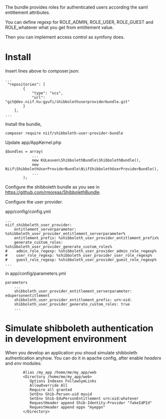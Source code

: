 The bundle provides roles for authenticated users according the saml entitlement attributes.

You can define regexp for ROLE_ADMIN, ROLE_USER, ROLE_GUEST and ROLE_whatever what you get from entitlement value.

Then you can implement access control as symfony does.

# Install
Insert lines above to composer.json:

```
...
 "repositories": [
        {
            "type": "vcs",
            "url":  "git@dev.niif.hu:gyufi/shibbolethuserproviderbundle.git"
        }
    ],
...
```

Install the bundle,

```
composer require niif/shibboleth-user-provider-bundle
```

Update app/AppKernel.php

```
$bundles = array(
            ...
            new KULeuven\ShibbolethBundle\ShibbolethBundle(),
            new Niif\ShibbolethUserProviderBundle\NiifShibbolethUserProviderBundle(),
            ...
        );

```

Configure the shibboleth bundle as you see in https://github.com/rmoreas/ShibbolethBundle.

Configure the user provider.

app/config/config.yml

```
...
niif_shibboleth_user_provider:
    entitlement_serverparameter: %shibboleth_user_provider_entitlement_serverparameter%
    entitlement_prefix: %shibboleth_user_provider_entitlement_prefix%
    generate_custom_roles: %shibboleth_user_provider_generate_custom_roles%
#    admin_role_regexp: %shibboleth_user_provider_admin_role_regexp%
#    user_role_regexp: %shibboleth_user_provider_user_role_regexp%
#    guest_role_regexp: %shibboleth_user_provider_guest_role_regexp%
...
```

in app/config/parameters.yml

```
parameters
    ...
    shibboleth_user_provider_entitlement_serverparameter: edupersonentitlement
    shibboleth_user_provider_entitlement_prefix: urn:oid:
    shibboleth_user_provider_generate_custom_roles: true
    ...
```


# Simulate shibboleth authentication in development environment

When you develop an application you shoud simulate shibboleth authentication anyhow.
You can do it in apache config, after enable *headers* and *env* modules:

```
        Alias /my_app /home/me/my_app/web
        <Directory /home/me/my_app/web>
           Options Indexes FollowSymLinks
           AllowOverride All
           Require all granted           
           SetEnv Shib-Person-uid myuid
           SetEnv Shib-EduPersonEntitlement urn:oid:whatever
           RequestHeader append Shib-Identity-Provider "fakeIdPId"
           RequestHeader append eppn "myeppn"
        </Directory>
```